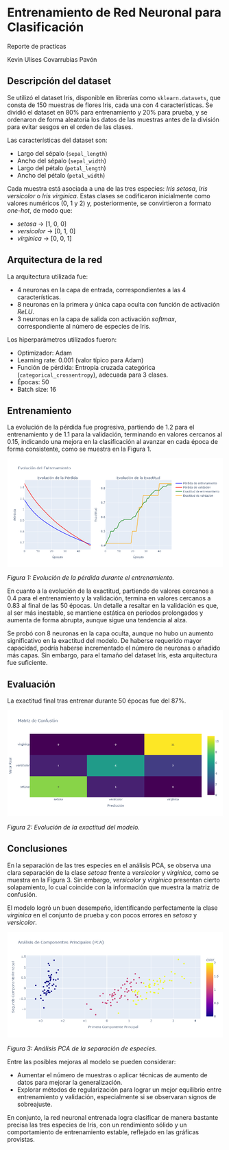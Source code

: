 # Entrenamiento de Red Neuronal para Clasificación

Reporte de practicas

Kevin Ulises Covarrubias Pavón

## Descripción del dataset

Se utilizó el dataset Iris, disponible en librerías como `sklearn.datasets`, que consta de 150 muestras de flores Iris, cada una con 4 características. Se dividió el dataset en 80% para entrenamiento y 20% para prueba, y se ordenaron de forma aleatoria los datos de las muestras antes de la división para evitar sesgos en el orden de las clases.

Las características del dataset son:

- Largo del sépalo (`sepal_length`)
- Ancho del sépalo (`sepal_width`)
- Largo del pétalo (`petal_length`)
- Ancho del pétalo (`petal_width`)

Cada muestra está asociada a una de las tres especies: *Iris setosa*, *Iris versicolor* o *Iris virginica*. Estas clases se codificaron inicialmente como valores numéricos (0, 1 y 2) y, posteriormente, se convirtieron a formato *one-hot*, de modo que:

- *setosa* → [1, 0, 0]
- *versicolor* → [0, 1, 0]
- *virginica* → [0, 0, 1]

## Arquitectura de la red

La arquitectura utilizada fue:

- 4 neuronas en la capa de entrada, correspondientes a las 4 características.
- 8 neuronas en la primera y única capa oculta con función de activación *ReLU*.
- 3 neuronas en la capa de salida con activación *softmax*, correspondiente al número de especies de Iris.

Los hiperparámetros utilizados fueron:

- Optimizador: Adam
- Learning rate: 0.001 (valor típico para Adam)
- Función de pérdida: Entropía cruzada categórica (`categorical_crossentropy`), adecuada para 3 clases.
- Épocas: 50
- Batch size: 16

## Entrenamiento

La evolución de la pérdida fue progresiva, partiendo de 1.2 para el entrenamiento y de 1.1 para la validación, terminando en valores cercanos al 0.15, indicando una mejora en la clasificación al avanzar en cada época de forma consistente, como se muestra en la Figura 1.

![Evolución de la pérdida durante el entrenamiento.](iris-train_evolve.png)

*Figura 1: Evolución de la pérdida durante el entrenamiento.*

En cuanto a la evolución de la exactitud, partiendo de valores cercanos a 0.4 para el entrenamiento y la validación, termina en valores cercanos a 0.83 al final de las 50 épocas. Un detalle a resaltar en la validación es que, al ser más inestable, se mantiene estática en periodos prolongados y aumenta de forma abrupta, aunque sigue una tendencia al alza.

Se probó con 8 neuronas en la capa oculta, aunque no hubo un aumento significativo en la exactitud del modelo. De haberse requerido mayor capacidad, podría haberse incrementado el número de neuronas o añadido más capas. Sin embargo, para el tamaño del dataset Iris, esta arquitectura fue suficiente.

## Evaluación

La exactitud final tras entrenar durante 50 épocas fue del 87%.

![Evolución de la exactitud del modelo.](irir-confusion_matrix.png)

*Figura 2: Evolución de la exactitud del modelo.*

## Conclusiones

En la separación de las tres especies en el análisis PCA, se observa una clara separación de la clase *setosa* frente a *versicolor* y *virginica*, como se muestra en la Figura 3. Sin embargo, *versicolor* y *virginica* presentan cierto solapamiento, lo cual coincide con la información que muestra la matriz de confusión. 

El modelo logró un buen desempeño, identificando perfectamente la clase *virginica* en el conjunto de prueba y con pocos errores en *setosa* y *versicolor*.

![Análisis PCA de la separación de especies.](iris-main_component.png)

*Figura 3: Análisis PCA de la separación de especies.*

Entre las posibles mejoras al modelo se pueden considerar:

- Aumentar el número de muestras o aplicar técnicas de aumento de datos para mejorar la generalización.
- Explorar métodos de regularización para lograr un mejor equilibrio entre entrenamiento y validación, especialmente si se observaran signos de sobreajuste.

En conjunto, la red neuronal entrenada logra clasificar de manera bastante precisa las tres especies de Iris, con un rendimiento sólido y un comportamiento de entrenamiento estable, reflejado en las gráficas provistas.
